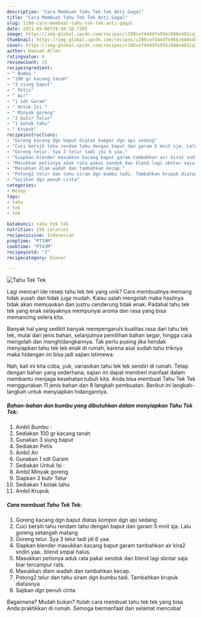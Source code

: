 ```yaml
---
description: "Cara Membuat Tahu Tek Tek Anti Gagal"
title: "Cara Membuat Tahu Tek Tek Anti Gagal"
slug: 1108-cara-membuat-tahu-tek-tek-anti-gagal
date: 2021-05-06T19:48:10.730Z
image: https://img-global.cpcdn.com/recipes/c298cef444dfe956/680x482cq70/tahu-tek-tek-foto-resep-utama.jpg
thumbnail: https://img-global.cpcdn.com/recipes/c298cef444dfe956/680x482cq70/tahu-tek-tek-foto-resep-utama.jpg
cover: https://img-global.cpcdn.com/recipes/c298cef444dfe956/680x482cq70/tahu-tek-tek-foto-resep-utama.jpg
author: Hannah Allen
ratingvalue: 4
reviewcount: 15
recipeingredient:
- " Bumbu "
- "100 gr kacang tanah"
- "3 siung baput"
- " Petis"
- " Air"
- "1 sdt Garam"
- " Untuk Isi "
- " Minyak goreng"
- "3 butir Telur"
- "1 kotak tahu"
- " Krupuk"
recipeinstructions:
- "Goreng kacang dgn baput diatas kompor dgn api sedang"
- "Cuci bersih tahu rendam tahu dengan baput dan garam 5 mnit sja. Lalu goreng setangah matang"
- "Goreng telur. Sya 3 telur tadi jdi 6 yaa."
- "Siapkan blender masukkan kacang baput garam tambahkan air kira2 sndiri yaa.. blend smpai halus."
- "Masukkan petisnya aduk rata pakai sendok dan blend lagi sbntar saja biar tercampur rata."
- "Masukkan dlam wadah dan tambahkan kecap."
- "Potong2 telur dan tahu siram dgn bumbu tadi. Tambahkan krupuk diatasnya"
- "Sajikan dgn penuh cinta"
categories:
- Resep
tags:
- tahu
- tek
- tek

katakunci: tahu tek tek 
nutrition: 258 calories
recipecuisine: Indonesian
preptime: "PT39M"
cooktime: "PT43M"
recipeyield: "3"
recipecategory: Dinner

---
```



![Tahu Tek Tek](https://img-global.cpcdn.com/recipes/c298cef444dfe956/680x482cq70/tahu-tek-tek-foto-resep-utama.jpg)

Lagi mencari ide resep tahu tek tek yang unik? Cara membuatnya memang tidak susah dan tidak juga mudah. Kalau salah mengolah maka hasilnya tidak akan memuaskan dan justru cenderung tidak enak. Padahal tahu tek tek yang enak selayaknya mempunyai aroma dan rasa yang bisa memancing selera kita.

Banyak hal yang sedikit banyak mempengaruhi kualitas rasa dari tahu tek tek, mulai dari jenis bahan, selanjutnya pemilihan bahan segar, hingga cara mengolah dan menghidangkannya. Tak perlu pusing jika hendak menyiapkan tahu tek tek enak di rumah, karena asal sudah tahu triknya maka hidangan ini bisa jadi sajian istimewa.




Nah, kali ini kita coba, yuk, variasikan tahu tek tek sendiri di rumah. Tetap dengan bahan yang sederhana, sajian ini dapat memberi manfaat dalam membantu menjaga kesehatan tubuh kita. Anda bisa membuat Tahu Tek Tek menggunakan 11 jenis bahan dan 8 langkah pembuatan. Berikut ini langkah-langkah untuk menyiapkan hidangannya.

<!--inarticleads1-->

##### Bahan-bahan dan bumbu yang dibutuhkan dalam menyiapkan Tahu Tek Tek:

1. Ambil  Bumbu :
1. Sediakan 100 gr kacang tanah
1. Gunakan 3 siung baput
1. Sediakan  Petis
1. Ambil  Air
1. Gunakan 1 sdt Garam
1. Sediakan  Untuk Isi :
1. Ambil  Minyak goreng
1. Siapkan 3 butir Telur
1. Sediakan 1 kotak tahu
1. Ambil  Krupuk




<!--inarticleads2-->

##### Cara membuat Tahu Tek Tek:

1. Goreng kacang dgn baput diatas kompor dgn api sedang
1. Cuci bersih tahu rendam tahu dengan baput dan garam 5 mnit sja. Lalu goreng setangah matang
1. Goreng telur. Sya 3 telur tadi jdi 6 yaa.
1. Siapkan blender masukkan kacang baput garam tambahkan air kira2 sndiri yaa.. blend smpai halus.
1. Masukkan petisnya aduk rata pakai sendok dan blend lagi sbntar saja biar tercampur rata.
1. Masukkan dlam wadah dan tambahkan kecap.
1. Potong2 telur dan tahu siram dgn bumbu tadi. Tambahkan krupuk diatasnya
1. Sajikan dgn penuh cinta




Bagaimana? Mudah bukan? Itulah cara membuat tahu tek tek yang bisa Anda praktikkan di rumah. Semoga bermanfaat dan selamat mencoba!

